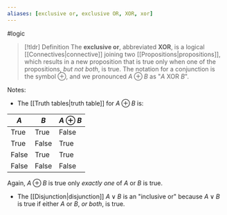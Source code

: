 ```yaml
---
aliases: [exclusive or, exclusive OR, XOR, xor]
--- 
```


#logic

> [!tldr] Definition
> The **exclusive or**, abbreviated **XOR**, is a logical [[Connectives|connective]] joining two [[Propositions|propositions]], which results in a new proposition that is true only when one of the propositions, *but not both*, is true. The notation for a conjunction is the symbol $\oplus$, and we pronounced $A \oplus B$ as "$A$ XOR $B$". 

Notes: 
- The [[Truth tables|truth table]] for $A \oplus B$ is: 

| $A$   | $B$   | $A \oplus B$ |
| ----- | ----- | ------------ |
| True  | True  | False         |
| True  | False | True        |
| False | True  | True        |
| False | False | False             |

Again, $A \oplus B$ is true only *exactly one* of $A$ or $B$ is true. 

- The [[Disjunction|disjunction]] $A \vee B$ is an "inclusive or" because $A \vee B$ is true if either $A$ or $B$, *or both*, is true. 